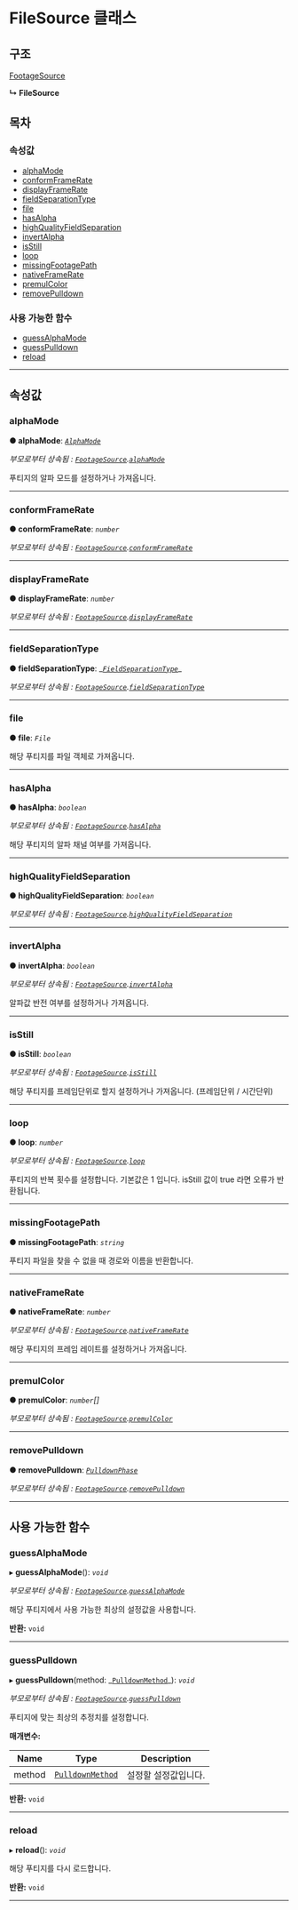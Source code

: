 # FileSource 클래스

## 구조

[FootageSource](/javascript-api/api/footage/footagesource-class.md)

**↳ FileSource**

## 목차

### 속성값

- [alphaMode](/javascript-api/api/footage/filesource-class.md#alphamode)
- [conformFrameRate](/javascript-api/api/footage/filesource-class.md#conformframerate)
- [displayFrameRate](/javascript-api/api/footage/filesource-class.md#displayframerate)
- [fieldSeparationType](/javascript-api/api/footage/filesource-class.md#fieldseparationtype)
- [file](/javascript-api/api/footage/filesource-class.md#file)
- [hasAlpha](/javascript-api/api/footage/filesource-class.md#hasalpha)
- [highQualityFieldSeparation](/javascript-api/api/footage/filesource-class.md#highqualityfieldseparation)
- [invertAlpha](/javascript-api/api/footage/filesource-class.md#invertalpha)
- [isStill](/javascript-api/api/footage/filesource-class.md#isstill)
- [loop](/javascript-api/api/footage/filesource-class.md#loop)
- [missingFootagePath](/javascript-api/api/footage/filesource-class.md#missingfootagepath)
- [nativeFrameRate](/javascript-api/api/footage/filesource-class.md#nativeframerate)
- [premulColor](/javascript-api/api/footage/filesource-class.md#premulcolor)
- [removePulldown](/javascript-api/api/footage/filesource-class.md#removepulldown)

### 사용 가능한 함수

- [guessAlphaMode](/javascript-api/api/footage/filesource-class.md#guessalphamode)
- [guessPulldown](/javascript-api/api/footage/filesource-class.md#guesspulldown)
- [reload](/javascript-api/api/footage/filesource-class.md#reload)

---

## 속성값

<a id="alphamode"></a>

### alphaMode

**● alphaMode**: [_`AlphaMode`_](/javascript-api/api/etc/enums/_affectscript_.affectscriptapi.alphamode.md)

_부모로부터 상속됨 : [_`FootageSource`_](/javascript-api/api/footage/footagesource-class.md).[_`alphaMode`_](/javascript-api/api/footage/footagesource-class.md#alphamode)_

푸티지의 알파 모드를 설정하거나 가져옵니다.

---

<a id="conformframerate"></a>

### conformFrameRate

**● conformFrameRate**: _`number`_

_부모로부터 상속됨 : [_`FootageSource`_](/javascript-api/api/footage/footagesource-class.md).[_`conformFrameRate`_](/javascript-api/api/footage/footagesource-class.md#conformframerate)_

---

<a id="displayframerate"></a>

### displayFrameRate

**● displayFrameRate**: _`number`_

_부모로부터 상속됨 : [_`FootageSource`_](/javascript-api/api/footage/footagesource-class.md).[_`displayFrameRate`_](/javascript-api/api/footage/footagesource-class.md#displayframerate)_

---

<a id="fieldseparationtype"></a>

### fieldSeparationType

**● fieldSeparationType**: _[_`FieldSeparationType`_](/javascript-api/api/etc/enums/\_affectscript_.affectscriptapi.fieldseparationtype.md)\_

_부모로부터 상속됨 : [_`FootageSource`_](/javascript-api/api/footage/footagesource-class.md).[_`fieldSeparationType`_](/javascript-api/api/footage/footagesource-class.md#fieldseparationtype)_

---

<a id="file"></a>

### file

**● file**: _`File`_

해당 푸티지를 파일 객체로 가져옵니다.

---

<a id="hasalpha"></a>

### hasAlpha

**● hasAlpha**: _`boolean`_

_부모로부터 상속됨 : [`FootageSource`](/javascript-api/api/footage/footagesource-class.md).[`hasAlpha`](/javascript-api/api/footage/footagesource-class.md#hasalpha)_

해당 푸티지의 알파 채널 여부를 가져옵니다.

---

<a id="highqualityfieldseparation"></a>

### highQualityFieldSeparation

**● highQualityFieldSeparation**: _`boolean`_

_부모로부터 상속됨 : [`FootageSource`](/javascript-api/api/footage/footagesource-class.md).[`highQualityFieldSeparation`](/javascript-api/api/footage/footagesource-class.md#highqualityfieldseparation)_

---

<a id="invertalpha"></a>

### invertAlpha

**● invertAlpha**: _`boolean`_

_부모로부터 상속됨 : [`FootageSource`](/javascript-api/api/footage/footagesource-class.md).[`invertAlpha`](/javascript-api/api/footage/footagesource-class.md#invertalpha)_

알파값 반전 여부를 설정하거나 가져옵니다.

---

<a id="isstill"></a>

### isStill

**● isStill**: _`boolean`_

_부모로부터 상속됨 : [`FootageSource`](/javascript-api/api/footage/footagesource-class.md).[`isStill`](/javascript-api/api/footage/footagesource-class.md#isstill)_

해당 푸티지를 프레임단위로 할지 설정하거나 가져옵니다. (프레임단위 / 시간단위)

---

<a id="loop"></a>

### loop

**● loop**: _`number`_

_부모로부터 상속됨 : [`FootageSource`](/javascript-api/api/footage/footagesource-class.md).[`loop`](/javascript-api/api/footage/footagesource-class.md#loop)_

푸티지의 반복 횟수를 설정합니다. 기본값은 1 입니다. isStill 값이 true 라면 오류가 반환됩니다.

---

<a id="missingfootagepath"></a>

### missingFootagePath

**● missingFootagePath**: _`string`_

푸티지 파일을 찾을 수 없을 때 경로와 이름을 반환합니다.

---

<a id="nativeframerate"></a>

### nativeFrameRate

**● nativeFrameRate**: _`number`_

_부모로부터 상속됨 : [`FootageSource`](/javascript-api/api/footage/footagesource-class.md).[`nativeFrameRate`](/javascript-api/api/footage/footagesource-class.md#nativeframerate)_

해당 푸티지의 프레임 레이트를 설정하거나 가져옵니다.

---

<a id="premulcolor"></a>

### premulColor

**● premulColor**: _`number`[]_

_부모로부터 상속됨 : [`FootageSource`](/javascript-api/api/footage/footagesource-class.md).[`premulColor`](/javascript-api/api/footage/footagesource-class.md#premulcolor)_

---

<a id="removepulldown"></a>

### removePulldown

**● removePulldown**: _[`PulldownPhase`](/javascript-api/api/etc/classes/pulldownphase-class.md)_

_부모로부터 상속됨 : [`FootageSource`](/javascript-api/api/footage/footagesource-class.md).[`removePulldown`](/javascript-api/api/footage/footagesource-class.md#removepulldown)_

---

## 사용 가능한 함수

<a id="guessalphamode"></a>

### guessAlphaMode

▸ **guessAlphaMode**(): _`void`_

_부모로부터 상속됨 : [`FootageSource`](/javascript-api/api/footage/footagesource-class.md).[`guessAlphaMode`](/javascript-api/api/footage/footagesource-class.md#guessalphamode)_

해당 푸티지에서 사용 가능한 최상의 설정값을 사용합니다.

**반환:** `void`

---

<a id="guesspulldown"></a>

### guessPulldown

▸ **guessPulldown**(method: _[`PulldownMethod`](/javascript-api/api/etc/enums/\_affectscript_.affectscriptapi.pulldownmethod.md)\_): _`void`_

_부모로부터 상속됨 : [`FootageSource`](/javascript-api/api/footage/footagesource-class.md).[`guessPulldown`](/javascript-api/api/footage/footagesource-class.md#guesspulldown)_

푸티지에 맞는 최상의 추정치를 설정합니다.

**매개변수:**

| Name   | Type                                                                                           | Description          |
| ------ | ---------------------------------------------------------------------------------------------- | -------------------- |
| method | [`PulldownMethod`](/javascript-api/api/etc/enums/_affectscript_.affectscriptapi.pulldownmethod.md) | 설정할 설정값입니다. |

**반환:** `void`

---

<a id="reload"></a>

### reload

▸ **reload**(): _`void`_

해당 푸티지를 다시 로드합니다.

**반환:** `void`

---
